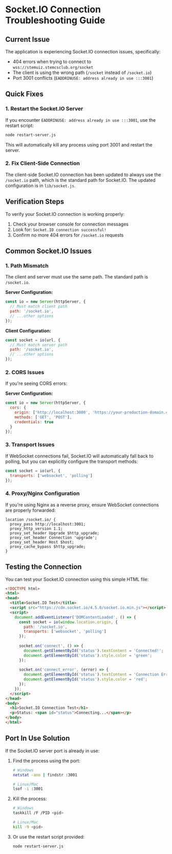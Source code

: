 # Socket.IO Connection Troubleshooting Guide

## Current Issue

The application is experiencing Socket.IO connection issues, specifically:
- 404 errors when trying to connect to `wss://stemuiz.stemcsclub.org/socket`
- The client is using the wrong path (`/socket` instead of `/socket.io`)
- Port 3001 conflicts (`EADDRINUSE: address already in use :::3001`)

## Quick Fixes

### 1. Restart the Socket.IO Server

If you encounter `EADDRINUSE: address already in use :::3001`, use the restart script:

```bash
node restart-server.js
```

This will automatically kill any process using port 3001 and restart the server.

### 2. Fix Client-Side Connection

The client-side Socket.IO connection has been updated to always use the `/socket.io` path, which is the standard path for Socket.IO. The updated configuration is in `lib/socket.js`.

## Verification Steps

To verify your Socket.IO connection is working properly:

1. Check your browser console for connection messages
2. Look for: `Socket.IO connection successful!` 
3. Confirm no more 404 errors for `/socket.io` requests

## Common Socket.IO Issues

### 1. Path Mismatch

The client and server must use the same path. The standard path is `/socket.io`.

**Server Configuration:**
```javascript
const io = new Server(httpServer, {
  // Must match client path
  path: '/socket.io',
  // ...other options
});
```

**Client Configuration:**
```javascript
const socket = io(url, {
  // Must match server path
  path: '/socket.io',
  // ...other options
});
```

### 2. CORS Issues

If you're seeing CORS errors:

**Server Configuration:**
```javascript
const io = new Server(httpServer, {
  cors: {
    origin: ['http://localhost:3000', 'https://your-production-domain.com'],
    methods: ['GET', 'POST'],
    credentials: true
  }
});
```

### 3. Transport Issues

If WebSocket connections fail, Socket.IO will automatically fall back to polling, but you can explicitly configure the transport methods:

```javascript
const socket = io(url, {
  transports: ['websocket', 'polling']
});
```

### 4. Proxy/Nginx Configuration

If you're using Nginx as a reverse proxy, ensure WebSocket connections are properly forwarded:

```nginx
location /socket.io/ {
  proxy_pass http://localhost:3001;
  proxy_http_version 1.1;
  proxy_set_header Upgrade $http_upgrade;
  proxy_set_header Connection 'upgrade';
  proxy_set_header Host $host;
  proxy_cache_bypass $http_upgrade;
}
```

## Testing the Connection

You can test your Socket.IO connection using this simple HTML file:

```html
<!DOCTYPE html>
<html>
<head>
  <title>Socket.IO Test</title>
  <script src="https://cdn.socket.io/4.5.0/socket.io.min.js"></script>
  <script>
    document.addEventListener('DOMContentLoaded', () => {
      const socket = io(window.location.origin, {
        path: '/socket.io',
        transports: ['websocket', 'polling']
      });
      
      socket.on('connect', () => {
        document.getElementById('status').textContent = 'Connected!';
        document.getElementById('status').style.color = 'green';
      });
      
      socket.on('connect_error', (error) => {
        document.getElementById('status').textContent = 'Connection Error: ' + error;
        document.getElementById('status').style.color = 'red';
      });
    });
  </script>
</head>
<body>
  <h1>Socket.IO Connection Test</h1>
  <p>Status: <span id="status">Connecting...</span></p>
</body>
</html>
```

## Port In Use Solution

If the Socket.IO server port is already in use:

1. Find the process using the port:
   ```bash
   # Windows
   netstat -ano | findstr :3001
   
   # Linux/Mac
   lsof -i :3001
   ```

2. Kill the process:
   ```bash
   # Windows
   taskkill /F /PID <pid>
   
   # Linux/Mac
   kill -9 <pid>
   ```

3. Or use the restart script provided:
   ```bash
   node restart-server.js
   ``` 